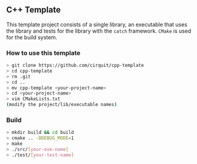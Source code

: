 ## C++ Template

This template project consists of a single library, an executable that uses the library and tests for the library with the `catch` framework. `CMake` is used for the build system.

### How to use this template

```bash
> git clone https://github.com/cirquit/cpp-template
> cd cpp-template
> rm .git
> cd ..
> mv cpp-template <your-project-name>
> cd <your-project-name>
> vim CMakeLists.txt 
(modify the project/lib/executable names)
```

### Build

```bash
> mkdir build && cd build
> cmake .. -DDEBUG_MODE=1
> make
> ./src/[your-exe-name]
> ./test/[your-test-name]
```
